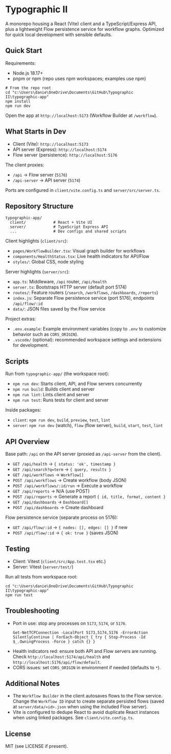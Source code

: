 # Typographic II

A monorepo housing a React (Vite) client and a TypeScript/Express API, plus a lightweight Flow persistence service for workflow graphs. Optimized for quick local development with sensible defaults.

## Quick Start

Requirements:
- Node.js 18.17+
- pnpm or npm (repo uses npm workspaces; examples use npm)

```pwsh
# From the repo root
cd "c:\Users\danie\OneDrive\Documents\GitHub\Typographic II\typographic-app"
npm install
npm run dev
```

Open the app at `http://localhost:5173` (Workflow Builder at `/workflow`).

## What Starts in Dev

- Client (Vite): `http://localhost:5173`
- API server (Express): `http://localhost:5174`
- Flow server (persistence): `http://localhost:5176`

The client proxies:
- `/api` → Flow server (`5176`)
- `/api-server` → API server (`5174`)

Ports are configured in `client/vite.config.ts` and `server/src/server.ts`.

## Repository Structure

```
typographic-app/
  client/            # React + Vite UI
  server/            # TypeScript Express API
  ...                # Dev configs and shared scripts
```

Client highlights (`client/src`):
- `pages/WorkflowBuilder.tsx`: Visual graph builder for workflows
- `components/HealthStatus.tsx`: Live health indicators for API/Flow
- `styles/`: Global CSS, node styling

Server highlights (`server/src`):
- `app.ts`: Middleware, `/api` router, `/api/health`
- `server.ts`: Bootstraps HTTP server (default port 5174)
- `routes/`: Feature routers (`/search`, `/workflows`, `/dashboards`, `/reports`)
- `index.js`: Separate Flow persistence service (port 5176), endpoints `/api/flow/:id`
- `data/`: JSON files saved by the Flow service

Project extras:
- `.env.example`: Example environment variables (copy to `.env` to customize behavior such as `CORS_ORIGIN`).
- `.vscode/` (optional): recommended workspace settings and extensions for development.

## Scripts

Run from `typographic-app/` (the workspace root):

- `npm run dev`: Starts client, API, and Flow servers concurrently
- `npm run build`: Builds client and server
- `npm run lint`: Lints client and server
- `npm run test`: Runs tests for client and server

Inside packages:
- `client`: `npm run dev`, `build`, `preview`, `test`, `lint`
- `server`: `npm run dev` (watch), `flow` (flow server), `build`, `start`, `test`, `lint`

## API Overview

Base path: `/api` on the API server (proxied as `/api-server` from the client).

- `GET /api/health` → `{ status: 'ok', timestamp }`
- `GET /api/search?q=term` → `{ query, results }`
- `GET /api/workflows` → `Workflow[]`
- `POST /api/workflows` → Create workflow (body JSON)
- `POST /api/workflows/:id/run` → Execute a workflow
- `GET /api/reports` → N/A (use POST)
- `POST /api/reports` → Generate a report `{ id, title, format, content }`
- `GET /api/dashboards` → `Dashboard[]`
- `POST /api/dashboards` → Create dashboard

Flow persistence service (separate process on 5176):
- `GET /api/flow/:id` → `{ nodes: [], edges: [] }` if new
- `POST /api/flow/:id` → `{ ok: true }` (saves JSON)

## Testing

- Client: Vitest (`client/src/App.test.tsx` etc.)
- Server: Vitest (`server/test/`)

Run all tests from workspace root:

```pwsh
cd "c:\Users\danie\OneDrive\Documents\GitHub\Typographic II\typographic-app"
npm run test
```

## Troubleshooting

- Port in use: stop any processes on `5173`, `5174`, or `5176`.
  ```pwsh
  Get-NetTCPConnection -LocalPort 5173,5174,5176 -ErrorAction SilentlyContinue | ForEach-Object { try { Stop-Process -Id $_.OwningProcess -Force } catch {} }
  ```
- Health indicators red: ensure both API and Flow servers are running. Check `http://localhost:5174/api/health` and `http://localhost:5176/api/flow/default`.
- CORS issues: set `CORS_ORIGIN` in environment if needed (defaults to `*`).

## Additional Notes

- The `Workflow Builder` in the client autosaves flows to the Flow service. Change the `Workflow ID` input to create separate persisted flows (saved at `server/data/<id>.json` when using the included Flow server).
- Vite is configured to dedupe React to avoid duplicate React instances when using linked packages. See `client/vite.config.ts`.

## License

MIT (see LICENSE if present).